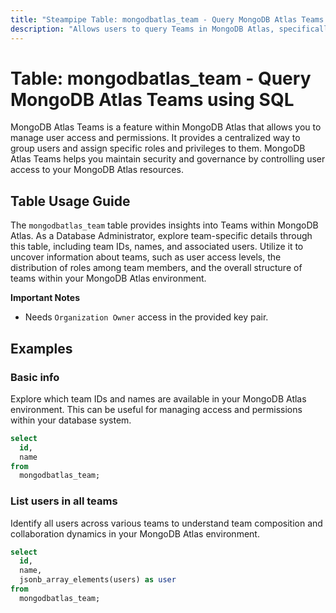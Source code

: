 ```yaml
---
title: "Steampipe Table: mongodbatlas_team - Query MongoDB Atlas Teams using SQL"
description: "Allows users to query Teams in MongoDB Atlas, specifically the team details including ID, name, and associated users, providing insights into team structures and user access within MongoDB Atlas."
---
```


# Table: mongodbatlas_team - Query MongoDB Atlas Teams using SQL

MongoDB Atlas Teams is a feature within MongoDB Atlas that allows you to manage user access and permissions. It provides a centralized way to group users and assign specific roles and privileges to them. MongoDB Atlas Teams helps you maintain security and governance by controlling user access to your MongoDB Atlas resources.

## Table Usage Guide

The `mongodbatlas_team` table provides insights into Teams within MongoDB Atlas. As a Database Administrator, explore team-specific details through this table, including team IDs, names, and associated users. Utilize it to uncover information about teams, such as user access levels, the distribution of roles among team members, and the overall structure of teams within your MongoDB Atlas environment.

**Important Notes**
- Needs `Organization Owner` access in the provided key pair.

## Examples

### Basic info
Explore which team IDs and names are available in your MongoDB Atlas environment. This can be useful for managing access and permissions within your database system.

```sql
select
  id,
  name
from
  mongodbatlas_team;
```

### List users in all teams
Identify all users across various teams to understand team composition and collaboration dynamics in your MongoDB Atlas environment.

```sql
select
  id,
  name,
  jsonb_array_elements(users) as user
from
  mongodbatlas_team;
```